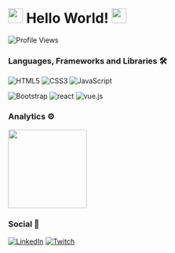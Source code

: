 <h1><img src="https://emojis.slackmojis.com/emojis/images/1531849430/4246/blob-sunglasses.gif?1531849430" width="30"/> Hello World! <img src="https://emojis.slackmojis.com/emojis/images/1531849430/4246/blob-sunglasses.gif?1531849430" width="30"/> </h1>

![Profile Views](http://estruyf-github.azurewebsites.net/api/VisitorHit?user=vonmalves&repo=vonmalves&countColorcountColor)

### Languages, Frameworks and Libraries  🛠  

<img alt="HTML5" src="https://img.shields.io/badge/html5-%23E34F26.svg?style=for-the-badge&logo=html5&logoColor=white"/> <img alt="CSS3" src="https://img.shields.io/badge/css3-%231572B6.svg?style=for-the-badge&logo=css3&logoColor=white"/> <img alt="JavaScript" src="https://img.shields.io/badge/javascript-%23323330.svg?style=for-the-badge&logo=javascript&logoColor=%23F7DF1E"/>

<img alt="Bootstrap" src="https://img.shields.io/badge/bootstrap-%23563D7C.svg?style=for-the-badge&logo=bootstrap&logoColor=white"/> <img alt="react" src="https://img.shields.io/badge/react-20232A?style=for-the-badge&logo=React&logoColor=61DAFB"/> <img alt="vue.js" src="https://img.shields.io/badge/vuejs-%2335495e.svg?style=for-the-badge&logo=vuedotjs&logoColor=%234FC08D"/>


### Analytics ⚙️

<p align="left">
<a href="https://github.com/vonmalves">
    <img height="160em" src="https://github-readme-stats.vercel.app/api/top-langs/?username=vonmalves&layout=compact&langs_count=8"/>
</a>
</p>

### Social 🤝

[<img alt="LinkedIn" src="https://img.shields.io/badge/linkedin-%230077B5.svg?style=for-the-badge&logo=linkedin&logoColor=white"/>](https://www.linkedin.com/in/vonmalves/) [<img alt="Twitch" src="https://img.shields.io/badge/vonmalves-%239146FF.svg?style=for-the-badge&logo=Twitch&logoColor=white"/>](https://www.twitch.tv/vonmalves)
